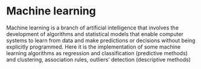 # Machine learning
Machine learning is a branch of artificial intelligence that involves the development of algorithms and statistical models that enable computer systems to learn from data and make predictions or decisions without being explicitly programmed.
Here it is the implementation of some machine learning algorithms as regression and classification (predictive methods) and clustering, association rules, outliers’ detection (descriptive methods)
